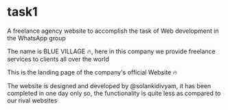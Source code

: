 # task1
A freelance agency website to accomplish the task of Web development in the WhatsApp group 


The name is BLUE VILLAGE 🔥, here in this company we provide freelance services to clients all over the world

This is the landing page of the company's official Website 🔥

The website is designed and developed by @solankidivyam, it has been completed in one day only so, the functionality is quite less as compared to our rival websites
